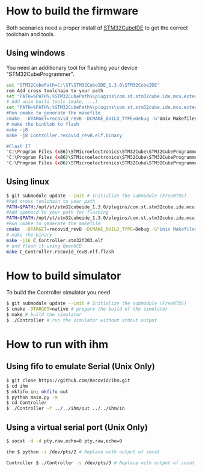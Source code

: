 # How to build the firmware

Both scenarios need a proper install of [STM32CubeIDE](https://www.st.com/en/development-tools/stm32cubeide.html) to get the correct toolchain and tools.

## Using windows

You need an additionary tool for flashing your device "STM32CubeProgrammer".

````bash
set "STM32CubePath=C:\ST\STM32CubeIDE_1.3.0\STM32CubeIDE"
rem Add cross toolchain to your path
set "PATH=%PATH%;%STM32CubePath%\plugins\com.st.stm32cube.ide.mcu.externaltools.gnu-tools-for-stm32.7-2018-q2-update.win32_1.0.0.201904181610\tools\bin;"
# Add unix build tools (make, ...)
set "PATH=%PATH%;%STM32CubePath%\plugins\com.st.stm32cube.ide.mcu.externaltools.make.win32_1.1.0.201910081157\tools\bin;
#Run cmake to generate the makefile
cmake  -DTARGET=recovid_revB -DCMAKE_BUILD_TYPE=Debug -G"Unix Makefiles"
# make the binblob to flash
make -j8
make -j8 Controller.recovid_revB.elf.binary

#Flash IT
"C:\Program Files (x86)\STMicroelectronics\STM32Cube\STM32CubeProgrammer\bin\STM32_Programmer_CLI.exe" -c port=SWD -hardRst
"C:\Program Files (x86)\STMicroelectronics\STM32Cube\STM32CubeProgrammer\bin\STM32_Programmer_CLI.exe" -c port=SWD -rdu
"C:\Program Files (x86)\STMicroelectronics\STM32Cube\STM32CubeProgrammer\bin\STM32_Programmer_CLI.exe" -c port=SWD -w  Controller.recovid_revB.elf.bin 0x8000000 --start

````


## Using linux


````bash
$ git submodule update --init # Initialize the submodule (FreeRTOS)
#Add cross toolchain to your path
PATH=$PATH:/opt/st/stm32cubeide_1.3.0/plugins/com.st.stm32cube.ide.mcu.externaltools.gnu-tools-for-stm32.7-2018-q2-update.linux64_1.0.0.201904181610/tools/bin
#Add openocd to your path for flashing
PATH=$PATH:/opt/st/stm32cubeide_1.3.0/plugins/com.st.stm32cube.ide.mcu.externaltools.openocd.linux64_1.3.0.202002181050/tools/bin/
#Run cmake to generate the makefile
cmake  -DTARGET=recovid_revB -DCMAKE_BUILD_TYPE=Debug -G"Unix Makefiles"
# make the binary
make -j16 C_Controller.stm32f303.elf
# and flash it using OpenOCD
make C_Controller.recovid_revB.elf.flash
````



# How to build simulator

To build the Controller simulator you need
``` sh
$ git submodule update --init # Initialize the submodule (FreeRTOS)
$ cmake -DTARGET=native # prepare the build of the simulator
$ make # build the simulator
$ ./Controller # run the simulator without stdout output
```
# How to run with ihm
## Using fifo to emulate Serial (Unix Only)
``` sh
$ git clone https://github.com/Recovid/ihm.git
$ cd ihm
$ mkfifo in; mkfifo out
$ python main.py -m
$ cd Controller
$ ./Controller -f ../../ihm/out ../../ihm/in
```

## Using a virtual serial port (Unix Only)
``` sh
$ socat -d -d pty,raw,echo=0 pty,raw,echo=0
```

``` sh
ihm $ python -s /dev/pts/2 # Replace with output of socat
```

``` sh
Controller $ ./Controller -s /dev/pts/3 # Replace with output of socat
```



